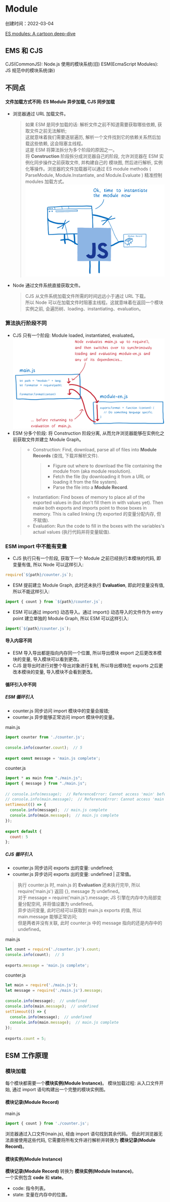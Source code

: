 # Module
创建时间：2022-03-04

[ES modules: A cartoon deep-dive](https://hacks.mozilla.org/2018/03/es-modules-a-cartoon-deep-dive/)
## EMS 和 CJS
CJS(CommonJS): Node.js 使用的模块系统(旧)
ESM(EcmaScript Modules): JS 规范中的模块系统(新)

## 不同点
#### 文件加载方式不同: ES Module 异步加载, CJS 同步加载
- 浏览器通过 URL 加载文件。
    > 如果 ESM 是同步加载的话: 解析文件之前不知道需要获取哪些依赖, 获取文件之前无法解析;  
    这就意味着我们需要逐层遍历, 解析一个文件找到它的依赖关系然后加载这些依赖, 这会阻塞主线程。  
    这是 ESM 将算法拆分为多个阶段的原因之一。  
    将 **Construction** 阶段拆分成浏览器自己的阶段, 允许浏览器在 ESM 实例化同步操作之前获取文件, 并构建自己的 模块图, 然后进行解析, 实例化等操作。浏览器的文件加载器可以通过 ES module methods ( ParseModule, Module.Instantiate, and Module.Evaluate ) 精准控制 modules 加载方式。
    ![module1](../static/image/js相关/module/module1.png)
- Node 通过文件系统直接获取文件。
    > CJS 从文件系统加载文件所需的时间远远小于通过 URL 下载。  
所以 Node 可以在加载文件时阻塞主线程。这就意味着在返回一个模块实例之前, 会遍历树、loading、instantiating、evaluation。

### 算法执行阶段不同
- CJS 只有一个阶段: Module loaded, instantiated, evaluated。  
![module2](../static/image/js相关/module/module2.png)
- ESM 分多个阶段: 将 Construction 阶段分离, 从而允许浏览器能够在实例化之前获取文件并建立 Module Graph。
    > - Construction: Find, download, parse all of files into **Module Records** (查找, 下载并解析文件).
    >   > - Figure out where to download the file containing the module from (aka module resolution).
    >   > - Fetch the file (by downloading it from a URL or loading it from the file system).
    >   > - Parse the file into a **Module Record**.
    > - Instantiation: Find boxes of memory to place all of the exported values in (but don't fill them in with values yet). Then make both exports and imports point to those boxes in memory. This is called linking (为 exported 的变量分配内存, 但不赋值).
    > - Evaluation: Run the code to fill in the boxes with the variables's actual values (执行代码并将变量赋值).

### ESM import 中不能有变量
- CJS 执行只有一个阶段, 获取下一个 Module 之前已经执行本模块的代码, 即变量有值, 所以 Node 可以这样引入:
```javascript
require(`${path}/counter.js`);
```
- ESM 提前建立 Module Graph, 此时还未执行 **Evaluation**, 即此时变量没有值, 所以不能这样引入:
```javascript
import { count } from `${path}/counter.js`;
```
- ESM 可以通过 import() 动态导入。通过 import() 动态导入的文件作为 entry point 建立单独的 Module Graph, 所以 ESM 可以这样引入:
```javascript
import(`${path}/counter.js`);
```

#### 导入内容不同
- ESM 导入导出都是指向内存同一个位置, 所以导出模块 export 之后更改本模块的变量, 导入模块可以看到更改。
- CJS 是导出时进行对整个导出对象进行复制, 所以导出模块在 exports 之后更改本模块的变量, 导入模块不会看到更改。

#### 循环引入中不同
##### ESM 循环引入  
- counter.js 同步访问 import 模块中的变量会报错;
- counter.js 异步能够正常访问 import 模块中的变量。

main.js
```javascript
import counter from './counter.js';

console.info(counter.count);  // 5

export const message = 'main.js complete';
```

counter.js
```javascript
import * as main from "./main.js";
import { message } from "./main.js";
 
// console.info(message);  // ReferenceError: Cannot access 'main' before initialization
// console.info(main.message);  // ReferenceError: Cannot access 'main' before initialization
setTimeout(() => {
  console.info(message);  // main.js complete
  console.info(main.message);  // main.js complete
});

export default {
  count: 5
};
```

##### CJS 循环引入
- counter.js 同步访问 exports 出的变量: undefined;  
- counter.js 异步访问 exports 出的变量: undefined | 正常值。  

> 执行 counter.js 时, main.js 的 **Evaluation** 还未执行完毕, 所以 require('main.js') 返回 {}, message 为 undefined。  
> 对于 message = require('main.js').message; JS 引擎在内存中为局部变量分配空间, 并将值设置为 undefined。  
> 异步访问变量, 此时已经可以获取到 main.js exports 的值, 所以 main.message 能够正常访问;  
> 但是两者并没有关联, 此时 counter.js 中的 message 指向的还是内存中的 undefined。

main.js
```javascript
let count = require('./counter.js').count;
console.info(count);  // 5

exports.message = 'main.js complete';
```
counter.js
```javascript
let main = require('./main.js');
let message = require('./main.js').message;

console.info(message);  // undefined
console.info(main.message);  // undefined
setTimeout(() => {
  console.info(message);  // undefined
  console.info(main.message);  // main.js complete
});

exports.count = 5;
```
## ESM 工作原理
### 模块加载
每个模块都需要一个**模块实例(Module Instance)**。
模块加载过程: 从入口文件开始, 通过 import 语句构建出一个完整的模块实例图。  

#### 模块记录(Module Record)
main.js
```javascript
import { count } from './counter.js';
```
浏览器通过入口文件(main.js), 经由 import 语句找到其余代码。
但此时浏览器无法直接使用这些代码, 它需要将所有文件进行解析并转换为 **模块记录(Module Record)**。

#### 模块实例(Module Instance)
**模块记录(Module Record)** 转换为 **模块实例(Module Instance)**。  
一个实例包含 **code** 和 **state**。
- code: 指令列表。
- state: 变量在内存中的位置。

